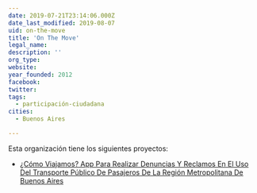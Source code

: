 ```yaml
---
date: 2019-07-21T23:14:06.000Z
date_last_modified: 2019-08-07
uid: on-the-move
title: 'On The Move'
legal_name: 
description: ''
org_type: 
website: 
year_founded: 2012
facebook: 
twitter: 
tags:
  - participación-ciudadana
cities: 
  - Buenos Aires

---
```


Esta organización tiene los siguientes proyectos:

- [¿Cómo Viajamos? App Para Realizar Denuncias Y Reclamos En El Uso Del Transporte Público De Pasajeros De La Región Metropolitana De Buenos Aires](/proyectos/omo-viajamos-app-para-realizar-denuncias-y-reclamos-en-el-uso-del-transporte-publico-de-pasajeros-de-la-region-metropolitana-de-buenos-aires)
